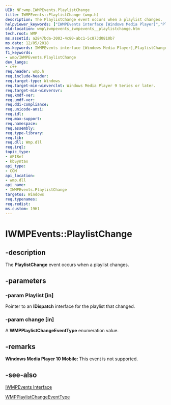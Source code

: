 ```yaml
---
UID: NF:wmp.IWMPEvents.PlaylistChange
title: IWMPEvents::PlaylistChange (wmp.h)
description: The PlaylistChange event occurs when a playlist changes.helpviewer_keywords: ["IWMPEvents interface [Windows Media Player]","PlaylistChange method","IWMPEvents.PlaylistChange","IWMPEvents::PlaylistChange","IWMPEventsPlaylistChange","PlaylistChange","PlaylistChange method [Windows Media Player]","PlaylistChange method [Windows Media Player]","IWMPEvents interface","wmp.iwmpevents_iwmpevents__playlistchange","wmp/IWMPEvents::PlaylistChange"]
old-location: wmp\iwmpevents_iwmpevents__playlistchange.htm
tech.root: WMP
ms.assetid: a2847bda-3003-4c80-abc1-5c873d0810b7
ms.date: 12/05/2018
ms.keywords: IWMPEvents interface [Windows Media Player],PlaylistChange method, IWMPEvents.PlaylistChange, IWMPEvents::PlaylistChange, IWMPEventsPlaylistChange, PlaylistChange, PlaylistChange method [Windows Media Player], PlaylistChange method [Windows Media Player],IWMPEvents interface, wmp.iwmpevents_iwmpevents__playlistchange, wmp/IWMPEvents::PlaylistChange
f1_keywords:
- wmp/IWMPEvents.PlaylistChange
dev_langs:
- c++
req.header: wmp.h
req.include-header: 
req.target-type: Windows
req.target-min-winverclnt: Windows Media Player 9 Series or later.
req.target-min-winversvr: 
req.kmdf-ver: 
req.umdf-ver: 
req.ddi-compliance: 
req.unicode-ansi: 
req.idl: 
req.max-support: 
req.namespace: 
req.assembly: 
req.type-library: 
req.lib: 
req.dll: Wmp.dll
req.irql: 
topic_type:
- APIRef
- kbSyntax
api_type:
- COM
api_location:
- wmp.dll
api_name:
- IWMPEvents.PlaylistChange
targetos: Windows
req.typenames: 
req.redist: 
ms.custom: 19H1
---
```


# IWMPEvents::PlaylistChange


## -description



The <b>PlaylistChange</b> event occurs when a playlist changes.




## -parameters




### -param Playlist [in]

Pointer to an <b>IDispatch</b> interface for the playlist that changed.


### -param change [in]

A <b>WMPPlaylistChangeEventType</b> enumeration value.


## -remarks



<b>Windows Media Player 10 Mobile: </b>This event is not supported.	 
	 




## -see-also




<a href="https://docs.microsoft.com/windows/desktop/api/wmp/nn-wmp-iwmpevents">IWMPEvents Interface</a>



<a href="https://docs.microsoft.com/windows/desktop/api/wmp/ne-wmp-wmpplaylistchangeeventtype">WMPPlaylistChangeEventType</a>
 

 

